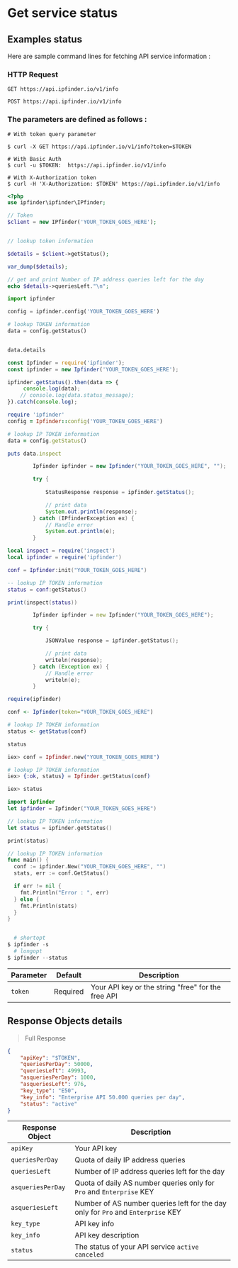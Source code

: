 # Get service status

## Examples status

Here are sample command lines for fetching API service information :

### HTTP Request

`GET https://api.ipfinder.io/v1/info`

`POST https://api.ipfinder.io/v1/info`

### The parameters are defined as follows :
```shell
# With token query parameter

$ curl -X GET https://api.ipfinder.io/v1/info?token=$TOKEN 

# With Basic Auth
$ curl -u $TOKEN:  https://api.ipfinder.io/v1/info

# With X-Authorization token
$ curl -H 'X-Authorization: $TOKEN' https://api.ipfinder.io/v1/info
```
```php
<?php 
use ipfinder\ipfinder\IPfinder;

// Token
$client = new IPfinder('YOUR_TOKEN_GOES_HERE'); 


// lookup token information

$details = $client->getStatus();

var_dump($details);

// get and print Number of IP address queries left for the day
echo $details->queriesLeft."\n"; 
```

```python
import ipfinder

config = ipfinder.config('YOUR_TOKEN_GOES_HERE')

# lookup TOKEN information
data = config.getStatus()


data.details
```
```javascript
const Ipfinder = require('ipfinder');
const ipfinder = new Ipfinder('YOUR_TOKEN_GOES_HERE');

ipfinder.getStatus().then(data => {
     console.log(data);
    // console.log(data.status_message);
}).catch(console.log);
```

```ruby
require 'ipfinder'
config = Ipfinder::config('YOUR_TOKEN_GOES_HERE')

# lookup IP TOKEN information
data = config.getStatus()

puts data.inspect
```

```java
        Ipfinder ipfinder = new Ipfinder("YOUR_TOKEN_GOES_HERE", "");

        try {
            
            StatusResponse response = ipfinder.getStatus();

            // print data
            System.out.println(response);
        } catch (IPfinderException ex) {
            // Handle error
            System.out.println(e);
        }
```

```lua
local inspect = require('inspect')
local ipfinder = require('ipfinder')

conf = Ipfinder:init("YOUR_TOKEN_GOES_HERE")

-- lookup IP TOKEN information
status = conf:getStatus()

print(inspect(status))
```

```d
        Ipfinder ipfinder = new Ipfinder("YOUR_TOKEN_GOES_HERE");

        try {

            JSONValue response = ipfinder.getStatus();

            // print data
            writeln(response);
        } catch (Exception ex) {
            // Handle error
            writeln(e);
        }
```

```r
require(ipfinder)

conf <- Ipfinder(token="YOUR_TOKEN_GOES_HERE")

# lookup IP TOKEN information
status <- getStatus(conf)

status
```

```elixir
iex> conf = Ipfinder.new("YOUR_TOKEN_GOES_HERE")

# lookup IP TOKEN information
iex> {:ok, status} = Ipfinder.getStatus(conf)

iex> status
```

```swift
import ipfinder
let ipfinder = Ipfinder("YOUR_TOKEN_GOES_HERE")

// lookup IP TOKEN information
let status = ipfinder.getStatus()

print(status)
```

```go 
// lookup IP TOKEN information
func main() {
  conf := ipfinder.New("YOUR_TOKEN_GOES_HERE", "")
  stats, err := conf.GetStatus()

  if err != nil {
    fmt.Println("Error : ", err)
  } else {
    fmt.Println(stats)
  }
}
```


```powershell

  # shortopt
$ ipfinder -s 
  # longopt
$ ipfinder --status 

```

Parameter | Default | Description
--------- | ------- | -----------
`token`     | Required | Your API key or the string "free" for the free API




## Response Objects details

> Full Response


```json
{
    "apiKey": "$TOKEN",
    "queriesPerDay": 50000,
    "queriesLeft": 49993,
    "asqueriesPerDay": 1000,
    "asqueriesLeft": 976,
    "key_type": "E50",
    "key_info": "Enterprise API 50.000 queries per day",
    "status": "active"
}

```

Response Object   | Description
---------         |  -----------
`apiKey`          |  Your API key
`queriesPerDay`   |  Quota of daily IP address queries
`queriesLeft`     |  Number of IP address queries left for the day
`asqueriesPerDay` |  Quota of daily AS number queries only for `Pro` and `Enterprise` KEY
`asqueriesLeft`   |  Number of AS number queries left for the day only for `Pro` and `Enterprise` KEY
`key_type`        |  API key info
`key_info`        |  API key description
`status`          |  The status of your API service `active` `canceled`
